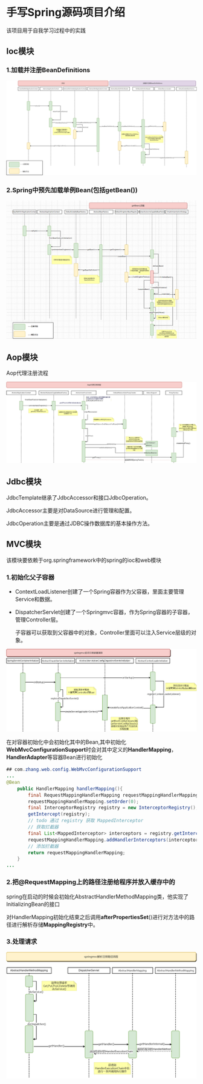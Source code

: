 # 手写Spring源码项目介绍

该项目用于自我学习过程中的实践

## Ioc模块

### 1.加载并注册BeanDefinitions

![加载并注册BeanDefinitions时序图](spring模块/png/加载并注册BeanDefinitions时序图.png)

### 2.Spring中预先加载单例Bean(包括getBean())

![img.png](spring模块/png/getBean().png)

## Aop模块

Aop代理注册流程

![img.png](spring模块/png/Aop创建代理流程时序图.png)

## Jdbc模块

JdbcTemplate继承了JdbcAccessor和接口JdbcOperation。

JdbcAccessor主要是对DataSource进行管理和配置。

JdbcOperation主要是通过JDBC操作数据库的基本操作方法。









## MVC模块

该模块要依赖于org.springframework中的spring的ioc和web模块



### 1.初始化父子容器

- ContextLoadListener创建了一个Spring容器作为父容器，里面主要管理Service和数据。

- DispatcherServlet创建了一个Springmvc容器，作为Spring容器的子容器，管理Controller层。

  子容器可以获取到父容器中的对象，Controller里面可以注入Service层级的对象。

![img.png](spring模块/png/img.png)

  在对容器初始化中会初始化其中的Bean,其中初始化**WebMvcConfigurationSupport**时会对其中定义的**HandlerMapping**，**HandlerAdapter**等容器Bean进行初始化

  ```java
  ## com.zhang.web.config.WebMvcConfigurationSupport
  ...
  @Bean
      public HandlerMapping handlerMapping(){
          final RequestMappingHandlerMapping requestMappingHandlerMapping = new RequestMappingHandlerMapping();
          requestMappingHandlerMapping.setOrder(0);
          final InterceptorRegistry registry = new InterceptorRegistry();
          getIntercept(registry);
          // todo 通过 registry 获取 MappedInterceptor
          // 获取拦截器
          final List<MappedInterceptor> interceptors = registry.getInterceptors();
          requestMappingHandlerMapping.addHandlerInterceptors(interceptors);
          // 添加拦截器
          return requestMappingHandlerMapping;
      }
  ...
  ```


### 2.把@RequestMapping上的路径注册给程序并放入缓存中的

spring在启动的时候会初始化AbstractHandlerMethodMapping类，他实现了InitializingBean的接口

对HandlerMapping初始化结束之后调用**afterPropertiesSet**()进行对方法中的路径进行解析存储**MappingRegistry**中。



### 3.处理请求

![img_2.png](spring模块/png/img_2.png)































